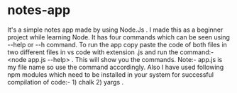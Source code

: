 # notes-app
It's a simple notes app made by using Node.Js . I made this as a beginner project while learning Node. It has four commands which can be seen using --help or --h command. To run the app copy paste the code of both files in two different files in vs code with extension .js and run the command:- &lt;node app.js --help> . This will show you the commands. Note:- app.js is my file name so use the command accordingly.  Also I have used following npm modules which need to be installed in your system for successful compilation of code:- 1) chalk 2) yargs .
